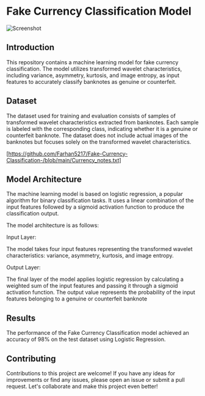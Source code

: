 
# Fake Currency Classification Model



![Screenshot](https://tse4.mm.bing.net/th?id=OIP.3x-QNXbjyB7U9fn_hAfgiwHaDH&pid=Api&P=0&h=180)
## Introduction

This repository contains a machine learning model for fake currency classification. The model utilizes transformed wavelet characteristics, including variance, asymmetry, kurtosis, and image entropy, as input features to accurately classify banknotes as genuine or counterfeit.



## Dataset 

The dataset used for training and evaluation consists of samples of transformed wavelet characteristics extracted from banknotes. Each sample is labeled with the corresponding class, indicating whether it is a genuine or counterfeit banknote. The dataset does not include actual images of the banknotes but focuses solely on the transformed wavelet characteristics.

[https://github.com/Farhan5217/Fake-Currency-Classification-/blob/main/Currency_notes.txt]

## Model Architecture 

The machine learning model is based on logistic regression, a popular algorithm for binary classification tasks. It uses a linear combination of the input features followed by a sigmoid activation function to produce the classification output.

The model architecture is as follows:

Input Layer: 

The model takes four input features representing the transformed wavelet characteristics: variance, asymmetry, kurtosis, and image entropy.

Output Layer: 

The final layer of the model applies logistic regression by calculating a weighted sum of the input features and passing it through a sigmoid activation function. The output value represents the probability of the input features belonging to a genuine or counterfeit banknote
## Results

The performance of the Fake Currency Classification model achieved an accuracy of 98% on the test dataset using Logistic Regression.


## Contributing

Contributions to this project are welcome! If you have any ideas for improvements or find any issues, please open an issue or submit a pull request. Let's collaborate and make this project even better!